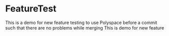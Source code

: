# FeatureTest
This is a demo for new feature testing to use Polyspace before a commit such that there are no problems while merging
This is demo for new feature

